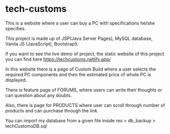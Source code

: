 # tech-customs

This is a website where a user can buy a PC with specifications he/she specifies.

This project is made up of JSP(Java Server Pages), MySQL database, Vanila JS (JavaScript), Bootstrap5.

If you want to see the live demo of project, the static website of this project you can find here https://techcustoms.netlify.app/

In this website there is a page of Custom Build where a user selects the required PC components and then the estimated price of whole PC is displayed.

There is feature page of FORUMS, where users can write their thoughts or can question about any doubts.

Also, there is page for PRODUCTS where user can scroll through number of products and can purchase through the link.

You can import my database from a given file inside res > db_backup > techCustomsDB.sql
